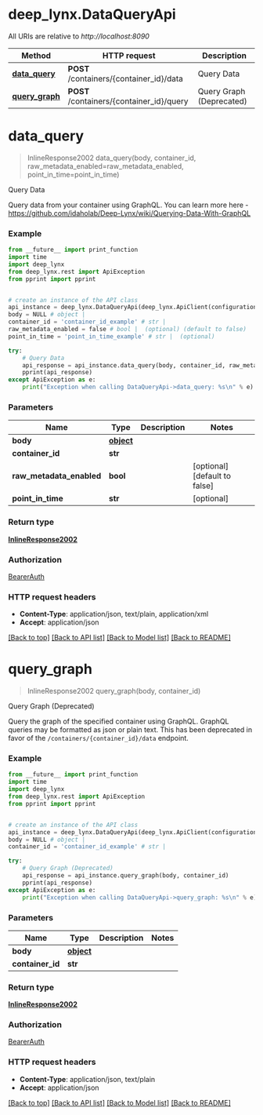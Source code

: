 # deep_lynx.DataQueryApi

All URIs are relative to *http://localhost:8090*

Method | HTTP request | Description
------------- | ------------- | -------------
[**data_query**](DataQueryApi.md#data_query) | **POST** /containers/{container_id}/data | Query Data
[**query_graph**](DataQueryApi.md#query_graph) | **POST** /containers/{container_id}/query | Query Graph (Deprecated)

# **data_query**
> InlineResponse2002 data_query(body, container_id, raw_metadata_enabled=raw_metadata_enabled, point_in_time=point_in_time)

Query Data

Query data from your container using GraphQL. You can learn more here - https://github.com/idaholab/Deep-Lynx/wiki/Querying-Data-With-GraphQL

### Example
```python
from __future__ import print_function
import time
import deep_lynx
from deep_lynx.rest import ApiException
from pprint import pprint


# create an instance of the API class
api_instance = deep_lynx.DataQueryApi(deep_lynx.ApiClient(configuration))
body = NULL # object | 
container_id = 'container_id_example' # str | 
raw_metadata_enabled = false # bool |  (optional) (default to false)
point_in_time = 'point_in_time_example' # str |  (optional)

try:
    # Query Data
    api_response = api_instance.data_query(body, container_id, raw_metadata_enabled=raw_metadata_enabled, point_in_time=point_in_time)
    pprint(api_response)
except ApiException as e:
    print("Exception when calling DataQueryApi->data_query: %s\n" % e)
```

### Parameters

Name | Type | Description  | Notes
------------- | ------------- | ------------- | -------------
 **body** | [**object**](object.md)|  | 
 **container_id** | **str**|  | 
 **raw_metadata_enabled** | **bool**|  | [optional] [default to false]
 **point_in_time** | **str**|  | [optional] 

### Return type

[**InlineResponse2002**](InlineResponse2002.md)

### Authorization

[BearerAuth](../README.md#BearerAuth)

### HTTP request headers

 - **Content-Type**: application/json, text/plain, application/xml
 - **Accept**: application/json

[[Back to top]](#) [[Back to API list]](../README.md#documentation-for-api-endpoints) [[Back to Model list]](../README.md#documentation-for-models) [[Back to README]](../README.md)

# **query_graph**
> InlineResponse2002 query_graph(body, container_id)

Query Graph (Deprecated)

Query the graph of the specified container using GraphQL. GraphQL queries may be formatted as json or plain text. This has been deprecated in favor of the `/containers/{container_id}/data` endpoint.

### Example
```python
from __future__ import print_function
import time
import deep_lynx
from deep_lynx.rest import ApiException
from pprint import pprint


# create an instance of the API class
api_instance = deep_lynx.DataQueryApi(deep_lynx.ApiClient(configuration))
body = NULL # object | 
container_id = 'container_id_example' # str | 

try:
    # Query Graph (Deprecated)
    api_response = api_instance.query_graph(body, container_id)
    pprint(api_response)
except ApiException as e:
    print("Exception when calling DataQueryApi->query_graph: %s\n" % e)
```

### Parameters

Name | Type | Description  | Notes
------------- | ------------- | ------------- | -------------
 **body** | [**object**](object.md)|  | 
 **container_id** | **str**|  | 

### Return type

[**InlineResponse2002**](InlineResponse2002.md)

### Authorization

[BearerAuth](../README.md#BearerAuth)

### HTTP request headers

 - **Content-Type**: application/json, text/plain
 - **Accept**: application/json

[[Back to top]](#) [[Back to API list]](../README.md#documentation-for-api-endpoints) [[Back to Model list]](../README.md#documentation-for-models) [[Back to README]](../README.md)


